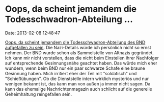 Oops, da scheint jemandem die Todesschwadron-Abteilung \...
===========================================================

Date: 2013-02-08 12:48:47

[Oops, da scheint jemandem die Todesschwadron-Abteilung des BND
aufgefallen zu sein](http://ml.spiegel.de/article.do?id=882145). Die
Nazi-Details würde ich persönlich nicht so ernst nehmen. Der BND wurde
schon als Sammelstelle von Altnazis gegründet. Ich kann mir nicht
vorstellen, dass die nicht beim Einstellen ihrer Nachfolger auf
entsprechende Gesinnungsnähe geachtet haben. Das würde mich eher
wundern, wenn beim BND nur ein paar schwarze Schafe eine braune
Gesinnung haben. Mich irritiert eher der Teil mit \"soldatisch\" und
\"Schießübungen\". Ob die Dienststelle intern wirklich mysteriös und nur
wenigen bekannt ist, das kann man von außen ja immer nicht sagen. Da
kann das ehemalige Nachrichtenmagazin auch schlicht auf die generelle
Geheimhaltung reingefallen sein.
